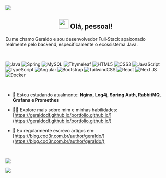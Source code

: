 [![](https://visitcount.itsvg.in/api?id=geraldodf&label=Visitas%20&color=6&icon=7&pretty=false)](https://visitcount.itsvg.in)

<h2 align="center"><img src = "https://raw.githubusercontent.com/MartinHeinz/MartinHeinz/master/wave.gif" width = 30px> Olá, pessoal!</h2>

Eu me chamo Geraldo e sou desenvolvedor Full-Stack apaixonado realmente pelo backend, especificamente o ecossistema Java.
<br>

<br>

![Java](https://img.shields.io/badge/java-%23ED8B00.svg?style=for-the-badge&logo=java&logoColor=white)
![Spring](https://img.shields.io/badge/spring-%236DB33F.svg?style=for-the-badge&logo=spring&logoColor=white)
![MySQL](https://img.shields.io/badge/mysql-%2300f.svg?style=for-the-badge&logo=mysql&logoColor=white)
![Thymeleaf](https://img.shields.io/badge/Thymeleaf-%23005C0F.svg?style=for-the-badge&logo=Thymeleaf&logoColor=white)
![HTML5](https://img.shields.io/badge/html5-%23E34F26.svg?style=for-the-badge&logo=html5&logoColor=white)
![CSS3](https://img.shields.io/badge/css3-%231572B6.svg?style=for-the-badge&logo=css3&logoColor=white)
![JavaScript](https://img.shields.io/badge/javascript-%23323330.svg?style=for-the-badge&logo=javascript&logoColor=%23F7DF1E)
![TypeScript](https://img.shields.io/badge/typescript-%23007ACC.svg?style=for-the-badge&logo=typescript&logoColor=white)
![Angular](https://img.shields.io/badge/angular-%23DD0031.svg?style=for-the-badge&logo=angular&logoColor=white)
![Bootstrap](https://img.shields.io/badge/bootstrap-%23563D7C.svg?style=for-the-badge&logo=bootstrap&logoColor=white)
![TailwindCSS](https://img.shields.io/badge/tailwindcss-%2338B2AC.svg?style=for-the-badge&logo=tailwind-css&logoColor=white)
![React](https://img.shields.io/badge/react-%2320232a.svg?style=for-the-badge&logo=react&logoColor=%2361DAFB)
![Next JS](https://img.shields.io/badge/Next-black?style=for-the-badge&logo=next.js&logoColor=white)
![Docker](https://img.shields.io/badge/docker-%230db7ed.svg?style=for-the-badge&logo=docker&logoColor=white)

<br>

- 🌱 Estou estudando atualmente: **Nginx, Log4j, Spring Auth, RabbitMQ, Grafana e Promethes**

- 👨‍💻 Explore mais sobre mim e minhas habilidades: [https://geraldodf.github.io/portfolio.github.io/](https://geraldodf.github.io/portfolio.github.io/)

- 📝 Eu regularmente escrevo artigos em: [https://blog.cod3r.com.br/author/geraldo/](https://blog.cod3r.com.br/author/geraldo/)

<br>

![](https://github-readme-streak-stats.herokuapp.com/?user=geraldodf&theme=gotham&hide_border=false)<br/>

![](https://github-readme-stats.vercel.app/api?username=geraldodf&theme=gotham&hide_border=false&include_all_commits=false&count_private=false)<br/>

